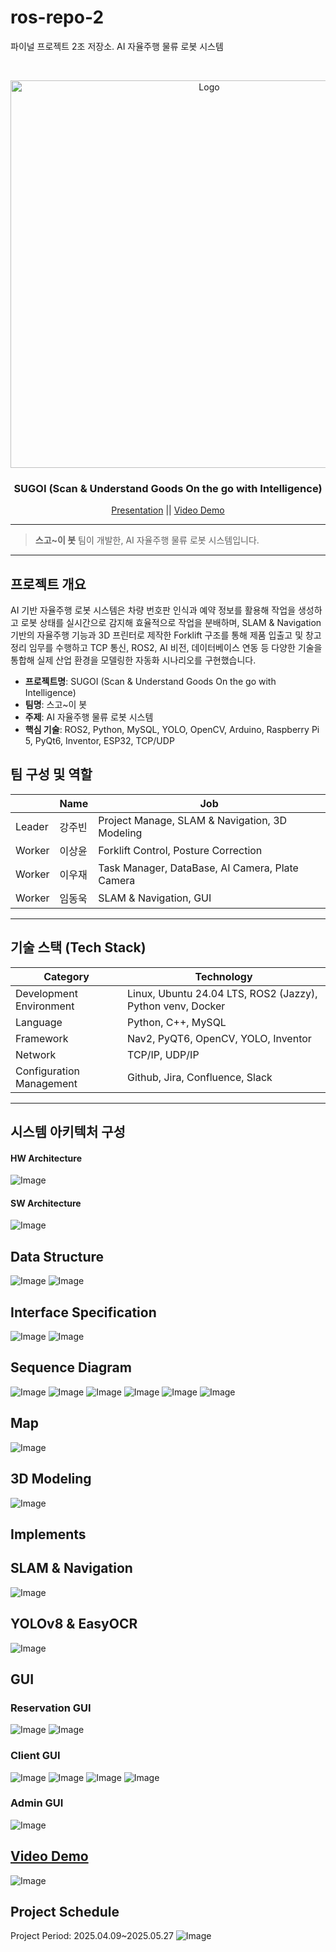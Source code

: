 # ros-repo-2
파이널 프로젝트 2조 저장소. AI 자율주행 물류 로봇 시스템

<br />
<p align="center">
  <a href="https://github.com/addinedu-ros-8th/deeplearning-repo-5">
    <img src="https://github.com/user-attachments/assets/cf258d3d-4bb2-4909-8fa8-9330b97f4dea" alt="Logo" width="620px">
  </a>

  <h3 align="center">SUGOI (Scan & Understand Goods On the go with Intelligence)</h3>
  <p align="center">
    <a href="https://www.miricanvas.com/v2/design/14nnz4f">Presentation</a>
    <a> || </a>
    <a href="https://youtu.be/28lv0X8Z07Q">Video Demo</a>
  </p>
</p>
<hr>

> **스고~이 봇** 팀이 개발한, AI 자율주행 물류 로봇 시스템입니다. 

---

## 프로젝트 개요

AI 기반 자율주행 로봇 시스템은 차량 번호판 인식과 예약 정보를 활용해 작업을 생성하고 로봇 상태를 실시간으로 감지해 효율적으로 작업을 분배하며,
SLAM & Navigation 기반의 자율주행 기능과 3D 프린터로 제작한 Forklift 구조를 통해 제품 입출고 및 창고 정리 임무를 수행하고
TCP 통신, ROS2, AI 비전, 데이터베이스 연동 등 다양한 기술을 통합해 실제 산업 환경을 모델링한 자동화 시나리오를 구현했습니다.

- **프로젝트명**: SUGOI (Scan & Understand Goods On the go with Intelligence)
- **팀명**: 스고~이 봇
- **주제**: AI 자율주행 물류 로봇 시스템
- **핵심 기술**: ROS2, Python, MySQL, YOLO, OpenCV, Arduino, Raspberry Pi 5, PyQt6, Inventor, ESP32, TCP/UDP

## 팀 구성 및 역할
|        | Name | Job |
|--------|------|-----|
| Leader | 강주빈 |  Project Manage, SLAM & Navigation, 3D Modeling |   
| Worker | 이상윤 |  Forklift Control, Posture Correction |   
| Worker | 이우재 |  Task Manager, DataBase, AI Camera, Plate Camera |    
| Worker | 임동욱 |  SLAM & Navigation, GUI | 

---

## 기술 스택 (Tech Stack)
| Category | Technology |
|----------|------------|
| Development Environment	| Linux, Ubuntu 24.04 LTS, ROS2 (Jazzy), Python venv, Docker |
| Language | Python, C++, MySQL |
| Framework |	Nav2, PyQT6, OpenCV, YOLO, Inventor |
| Network |	TCP/IP, UDP/IP |
| Configuration Management | Github, Jira, Confluence, Slack |


---

## 시스템 아키텍처 구성

#### HW Architecture
![Image](https://github.com/user-attachments/assets/90a1b9ad-eb19-43b3-b0ed-2dd525f51feb)
<br >

#### SW Architecture
![Image](https://github.com/user-attachments/assets/3858b864-0a5f-4eef-bddf-90e1e176b574)
<br >

## Data Structure
![Image](https://github.com/user-attachments/assets/18472ab5-ce5e-44e6-b9dc-4a40a838a5f1)
![Image](https://github.com/user-attachments/assets/6f9bea98-6a64-4ce4-8920-9a5776377967)
<br >

## Interface Specification
![Image](https://github.com/user-attachments/assets/663e6729-1c01-45e0-8ed6-eac7cfe5b564)
![Image](https://github.com/user-attachments/assets/6d63a274-50b8-44fb-9d57-75c0f60c0edb)
<br >

## Sequence Diagram
![Image](https://github.com/user-attachments/assets/1d90afd6-b776-49ad-8bb0-fb38220c83f9)
![Image](https://github.com/user-attachments/assets/4cdde570-6fcc-49cb-adf0-ad3692e3b30d)
![Image](https://github.com/user-attachments/assets/29651e09-31fa-41b5-872c-eca993b8387d)
![Image](https://github.com/user-attachments/assets/7bc228e9-2173-4367-bced-3233fac6682a)
![Image](https://github.com/user-attachments/assets/2619f171-b589-479d-bcf3-9a709832b425)
![Image](https://github.com/user-attachments/assets/a4ad4394-6a57-46a1-81fb-90171af8f232)
<br >

## Map
![Image](https://github.com/user-attachments/assets/b6f3a691-b908-44e5-a653-efe86241694e)
<br >

## 3D Modeling
![Image](https://github.com/user-attachments/assets/73f587c8-09fb-47fd-91a9-d8f5824e4e8c)
<br >

## Implements
## SLAM & Navigation
![Image](https://github.com/user-attachments/assets/36412e04-fca1-464b-9f82-f382e763e5d1)
<br >

## YOLOv8 & EasyOCR
![Image](https://github.com/user-attachments/assets/b496ef4b-9291-4eb9-99a8-be7b11df326b)
<br >

## GUI 
### Reservation GUI
![Image](https://github.com/user-attachments/assets/51091fdb-7486-4647-b12c-cab415a19f2e)
![Image](https://github.com/user-attachments/assets/753ddd0a-bbd9-484f-9e75-5d76d7b34a70)
<br >

### Client GUI
![Image](https://github.com/user-attachments/assets/0eab758f-20e4-46a8-a0b6-c2d105964daa)
![Image](https://github.com/user-attachments/assets/7479aaab-7824-43bf-93d6-ff687282893d)
![Image](https://github.com/user-attachments/assets/9b3d5040-9d15-46fb-9d04-99bf5a5df8f0)
![Image](https://github.com/user-attachments/assets/d78210fe-3360-4c55-9f4c-0d585e5f3c1a)
<br >

### Admin GUI
![Image](https://github.com/user-attachments/assets/39e0674e-6301-4e38-ab3a-57b451aefea3)
<br >

## <a href="https://youtu.be/28lv0X8Z07Q">Video Demo</a>
![Image](https://github.com/user-attachments/assets/63945c7f-ece9-443b-8805-f49219d1f175)
<br >

## Project Schedule
Project Period: 2025.04.09~2025.05.27
![Image](https://github.com/user-attachments/assets/1665d7f7-276e-4f50-85d9-682a49d5ab33)
<br >
